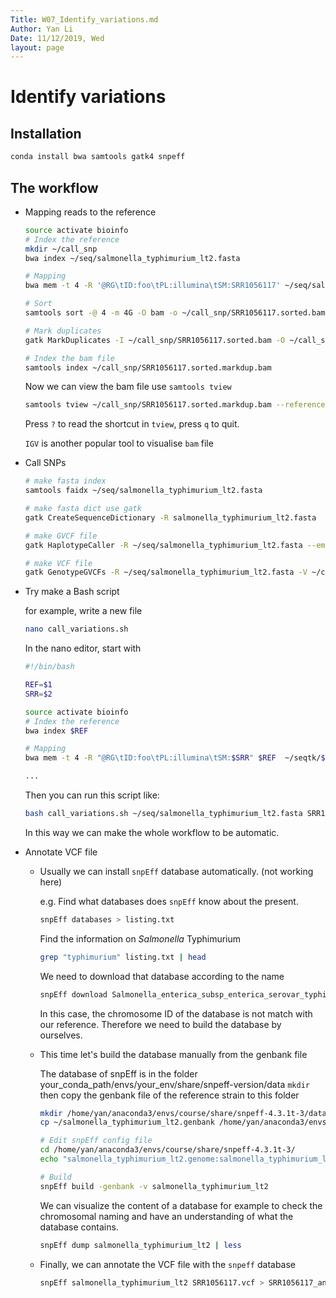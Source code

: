 ```yaml
---
Title: W07_Identify_variations.md
Author: Yan Li
Date: 11/12/2019, Wed
layout: page
---
```


# Identify variations

## Installation

```sh
conda install bwa samtools gatk4 snpeff
```

## The workflow

- Mapping reads to the reference

    ```sh
    source activate bioinfo
    # Index the reference
    mkdir ~/call_snp
    bwa index ~/seq/salmonella_typhimurium_lt2.fasta

    # Mapping
    bwa mem -t 4 -R '@RG\tID:foo\tPL:illumina\tSM:SRR1056117' ~/seq/salmonella_typhimurium_lt2.fasta  ~/seqtk/SRR10561173_1P_seqtk.fastq.gz ~/seqtk/SRR10561173_2P_seqtk.fastq.gz | samtools view -Sb - > ~/call_snp/SRR1056117.bam

    # Sort
    samtools sort -@ 4 -m 4G -O bam -o ~/call_snp/SRR1056117.sorted.bam ~/call_snp/SRR1056117.bam

    # Mark duplicates
    gatk MarkDuplicates -I ~/call_snp/SRR1056117.sorted.bam -O ~/call_snp/SRR1056117.sorted.markdup.bam -M ~/call_snp/SRR1056117.sorted.markdup_metrics.txt

    # Index the bam file
    samtools index ~/call_snp/SRR1056117.sorted.markdup.bam
    ```

    Now we can view the bam file use `samtools tview`  

    ```sh
    samtools tview ~/call_snp/SRR1056117.sorted.markdup.bam --reference ~/seq/salmonella_typhimurium_lt2.fasta
    ```

    Press `?` to read the shortcut in `tview`, press `q` to quit.

    `IGV` is another popular tool to visualise `bam` file

- Call SNPs
  
    ```sh
    # make fasta index
    samtools faidx ~/seq/salmonella_typhimurium_lt2.fasta

    # make fasta dict use gatk
    gatk CreateSequenceDictionary -R salmonella_typhimurium_lt2.fasta

    # make GVCF file
    gatk HaplotypeCaller -R ~/seq/salmonella_typhimurium_lt2.fasta --emit-ref-confidence GVCF -I ~/call_snp/SRR1056117.sorted.markdup.bam -O ~/call_snp/SRR1056117.g.vcf

    # make VCF file
    gatk GenotypeGVCFs -R ~/seq/salmonella_typhimurium_lt2.fasta -V ~/call_snp/SRR1056117.g.vcf -O ~/call_snp/SRR1056117.vcf
    ```

- Try make a Bash script

    for example, write a new file

    ```sh
    nano call_variations.sh
    ```

    In the nano editor, start with

    ```sh
    #!/bin/bash

    REF=$1
    SRR=$2

    source activate bioinfo
    # Index the reference
    bwa index $REF

    # Mapping
    bwa mem -t 4 -R "@RG\tID:foo\tPL:illumina\tSM:$SRR" $REF  ~/seqtk/${SRR}_1P_seqtk.fastq.gz ~/seqtk/${SRR}_2P_seqtk.fastq.gz | samtools view -Sb - > ~/call_snp/${SRR}.bam
    
    ... 
    ```

    Then you can run this script like:

    ```sh
    bash call_variations.sh ~/seq/salmonella_typhimurium_lt2.fasta SRR1056117
    ```

    In this way we can make the whole workflow to be automatic.

- Annotate VCF file

    - Usually we can install `snpEff` database automatically. (not working here)
    
        e.g. Find what databases does `snpEff` know about the present.

        ```sh
        snpEff databases > listing.txt
        ```

        Find the information on *Salmonella* Typhimurium

        ```sh
        grep "typhimurium" listing.txt | head
        ```

        We need to download that database according to the name

        ```sh
        snpEff download Salmonella_enterica_subsp_enterica_serovar_typhimurium
        ```

        In this case, the chromosome ID of the database is not match with our reference. Therefore we need to build the database by ourselves.

    - This time let's build the database manually from the genbank file

        The database of snpEff is in the folder your_conda_path/envs/your_env/share/snpeff-version/data
        `mkdir` then copy the genbank file of the reference strain to this folder
        
        ```sh
        mkdir /home/yan/anaconda3/envs/course/share/snpeff-4.3.1t-3/data/salmonella_typhimurium_lt2/
        cp ~/salmonella_typhimurium_lt2.genbank /home/yan/anaconda3/envs/course/share/snpeff-4.3.1t-3/data/salmonella_typhimurium_lt2/genes.gbk

        # Edit snpEff config file
        cd /home/yan/anaconda3/envs/course/share/snpeff-4.3.1t-3/
        echo "salmonella_typhimurium_lt2.genome:salmonella_typhimurium_lt2" >> snpEff.config

        # Build
        snpEff build -genbank -v salmonella_typhimurium_lt2
        ```

        We can visualize the content of a database for example to check the chromosomal naming and have an understanding of what the database contains.

        ```sh
        snpEff dump salmonella_typhimurium_lt2 | less
        ```

    - Finally, we can annotate the VCF file with the `snpeff` database

        ```sh
        snpEff salmonella_typhimurium_lt2 SRR1056117.vcf > SRR1056117_annotated.vcf
        ```